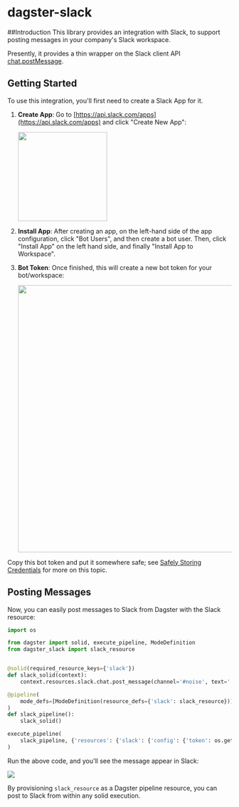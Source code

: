 # dagster-slack

##Introduction
This library provides an integration with Slack, to support posting messages in your company's Slack workspace.

Presently, it provides a thin wrapper on the Slack client API [chat.postMessage](https://api.slack.com/methods/chat.postMessage).

## Getting Started

To use this integration, you'll first need to create a Slack App for it.

1. **Create App**: Go to [https://api.slack.com/apps](https://api.slack.com/apps) and click "Create New App":

   <img width=200px src="https://user-images.githubusercontent.com/609349/57993925-d3824800-7a6f-11e9-8618-bdd1611f15a4.png" />

2. **Install App**: After creating an app, on the left-hand side of the app configuration, click "Bot Users", and then create a bot user. Then, click "Install App" on the left hand side, and finally "Install App to Workspace".

3. **Bot Token**: Once finished, this will create a new bot token for your bot/workspace:

   <img width=600px src="https://user-images.githubusercontent.com/609349/57994422-ed248f00-7a71-11e9-9cbc-f6869ed33315.png" />

Copy this bot token and put it somewhere safe; see [Safely Storing Credentials](https://api.slack.com/docs/oauth-safety) for more on this topic.

## Posting Messages

Now, you can easily post messages to Slack from Dagster with the Slack resource:

```python
import os

from dagster import solid, execute_pipeline, ModeDefinition
from dagster_slack import slack_resource


@solid(required_resource_keys={'slack'})
def slack_solid(context):
    context.resources.slack.chat.post_message(channel='#noise', text=':wave: hey there!')

@pipeline(
    mode_defs=[ModeDefinition(resource_defs={'slack': slack_resource})],
)
def slack_pipeline():
    slack_solid()

execute_pipeline(
    slack_pipeline, {'resources': {'slack': {'config': {'token': os.getenv('SLACK_TOKEN')}}}}
)
```

Run the above code, and you'll see the message appear in Slack:

<img src="https://user-images.githubusercontent.com/609349/57994610-c581f680-7a72-11e9-85cd-41fd649cc26d.png" />

By provisioning `slack_resource` as a Dagster pipeline resource, you can post to Slack from within any solid execution.
